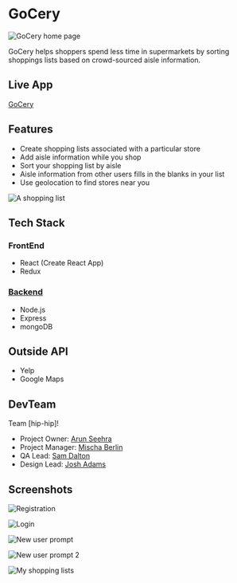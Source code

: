 # GoCery

![GoCery home page](./public/readmeImages/landing1.jpg)

GoCery helps shoppers spend less time in supermarkets by sorting shoppings lists based
on crowd-sourced aisle information.

## Live App

[GoCery](https://gocery-app.netlify.com/)

## Features

- Create shopping lists associated with a particular store
- Add aisle information while you shop
- Sort your shopping list by aisle
- Aisle information from other users fills in the blanks in your list
- Use geolocation to find stores near you

![A shopping list](./public/readmeImages/shoppinglist.png)

## Tech Stack

### FrontEnd

- React (Create React App)
- Redux

### [Backend](https://github.com/thinkful-ei25/hiphip-server)

- Node.js
- Express
- mongoDB

## Outside API

- Yelp
- Google Maps

## DevTeam

Team [hip-hip]!

- Project Owner: [Arun Seehra](https://github.com/aseehra)
- Project Manager: [Mischa Berlin](https://github.com/mischb)
- QA Lead: [Sam Dalton](https://github.com/SamDaltonJr)
- Design Lead: [Josh Adams](https://github.com/ender554)

## Screenshots

![Registration](./public/readmeImages/register.png)

![Login](./public/readmeImages/login.png)

![New user prompt](./public/readmeImages/newuserprompt.png)

![New user prompt 2](./public/readmeImages/newlist2.png)

![My shopping lists](./public/readmeImages/listoflists.png)
